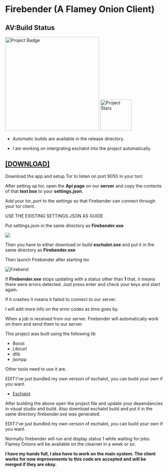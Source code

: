 # Firebender (A Flamey Onion Client)

## AV:Build Status

<img src="https://ci.appveyor.com/api/projects/status/github/kenkit/firebender?svg=true" alt="Project Badge" width="300">

<img src="https://img.shields.io/github/stars/kenkit/firebender.svg" alt="Project Stars" width="100">


- Automatic builds are available in the release directory.

- I am working on intergrating eschalot into the project automatically.

## [[DOWNLOAD]][1]

Download the app and setup Tor to listen on port 9050 in your torc

After setting up tor, open the **Api page** on our **server** and copy the contents of that **text box** to your **settings.json**.

Add your tor_port to the settings so that Firebender can connect through your tor client.

USE THE EXISTING SETTINGS.JSON AS GUIDE

Put settings.json in the same directory as **Firebender.exe**

![](https://i.imgur.com/Rbb0UIn.jpg)

Then you have to either download or build **eschalot.exe** and put it in the same directory as **Firebender.exe**

Then launch Firebender after starting tor.

![Firebend](https://i.imgur.com/2fLKzJU.jpg "Firebend")

If **Firebender.exe** stops updating with a status other than **1** that, it means there were errors detected. Just press enter and check your keys and start again.

If it crashes it means it failed to connect to our server.

I will add more info on the error codes as time goes by.

When a job is received from our server. Firebender will automatically work on them and send them to our server. 


This project was built using the following lib
- Boost
- Libcurl
- dlib
- jsonpp

Other tools need to use it are.

EDIT:I've just bundled my own version of eschalot, you can build your own if you want.


- [Eschalot](https://github.com/ReclaimYourPrivacy/eschalot "Eschalot")

After building the above open the project file and update your dependancies in visual studio  and build.
Also download eschalot build and put it in the same directory firebender.exe was generated.

EDIT:I've just bundled my own version of eschalot, you can build your own if you want.

Normally firebender will run and display status 1 while waiting for jobs.
Flamey Onions will be available on the clearnet in a week or so.

**I have my hands full, I also have to work on the main system. The client works for now improvements to this code are accepted and will be merged if they are okay.**



[1]: https://github.com/kenkit/firebender/releases "DOWNLOAD"